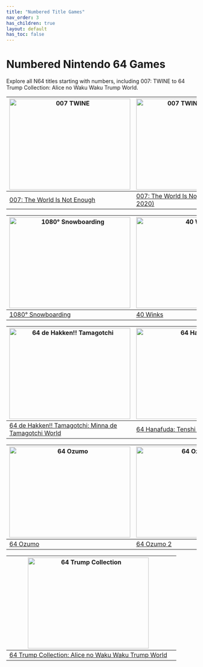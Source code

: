 ```yaml
---
title: "Numbered Title Games"
nav_order: 3
has_children: true
layout: default
has_toc: false
---
```


# Numbered Nintendo 64 Games

Explore all N64 titles starting with numbers, including 007: TWINE to 64 Trump Collection: Alice no Waku Waku Trump World.

| <a href="numbered/007-the-world-is-not-enough"><img src="https://www.n64gamespedia.com/wp-content/uploads/2024/01/The_World_Is_Not_Enough_Coverart1.png" width="320" height="240" alt="007 TWINE"/></a> | <a href="numbered/007-twine-prototype-2020"><img src="https://www.project64-legacy.com/data/uploads/RDX/TWINE_%28Prototype_2020_Release%29.png" width="320" height="240" alt="007 TWINE Prototype"/></a> |
|---|---|
| [007: The World Is Not Enough](007-the-world-is-not-enough) | [007: The World Is Not Enough (Prototype 2020)](007-twine-prototype-2020) |

| <a href="numbered/1080-snowboarding"><img src="https://www.n64gamespedia.com/wp-content/uploads/2024/01/1080_Snowboarding_Coverart1.png" width="320" height="240" alt="1080° Snowboarding"/></a> | <a href="numbered/40-winks"><img src="https://www.n64gamespedia.com/wp-content/uploads/2024/01/40_Winks_Coverart1.png" width="320" height="240" alt="40 Winks"/></a> |
|---|---|
| [1080° Snowboarding](1080-snowboarding) | [40 Winks](40-winks) |

| <a href="numbered/64-de-hakken-tamagotchi"><img src="https://www.n64gamespedia.com/wp-content/uploads/2024/01/64_de_Hakken_Tamagotchi_Coverart1.png" width="320" height="240" alt="64 de Hakken!! Tamagotchi"/></a> | <a href="numbered/64-hanafuda"><img src="https://www.n64gamespedia.com/wp-content/uploads/2024/01/64_Hanafuda_Coverart1.png" width="320" height="240" alt="64 Hanafuda"/></a> |
|---|---|
| [64 de Hakken!! Tamagotchi: Minna de Tamagotchi World](64-de-hakken-tamagotchi) | [64 Hanafuda: Tenshi no Yakusoku](64-hanafuda) |

| <a href="numbered/64-ozumo"><img src="https://www.n64gamespedia.com/wp-content/uploads/2024/01/64_Ozumo_Coverart1.png" width="320" height="240" alt="64 Ozumo"/></a> | <a href="numbered/64-ozumo-2"><img src="https://www.n64gamespedia.com/wp-content/uploads/2024/01/64_Ozumo_2_Coverart1.png" width="320" height="240" alt="64 Ozumo 2"/></a> |
|---|---|
| [64 Ozumo](64-ozumo) | [64 Ozumo 2](64-ozumo-2) |

| <a href="numbered/64-trump-collection"><img src="https://www.n64gamespedia.com/wp-content/uploads/2024/01/64_Trump_Collection_Coverart1.png" width="320" height="240" alt="64 Trump Collection"/></a> |  |
|---|---|
| [64 Trump Collection: Alice no Waku Waku Trump World](64-trump-collection) |  |
